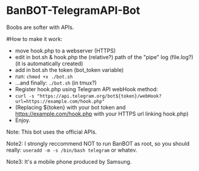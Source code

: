 # BanBOT-TelegramAPI-Bot
Boobs are softer with APIs.

#How to make it work:
- move hook.php to a webserver (HTTPS)
- edit in bot.sh & hook.php the (relative?) path of the "pipe" log (file.log?) (it is automatically created)
- add in bot.sh the token (bot_token variable)
- run: `chmod +x ./bot.sh`
- ...and finally: `./bot.sh` (in tmux?)
- Register hook.php using Telegram API webHook method:
 - `curl -s "https://api.telegram.org/bot${token}/webHook?url=https://example.com/hook.php"`
 - (Replacing ${token} with your bot token and https://example.com/hook.php with your HTTPS url linking hook.php)
- Enjoy.

Note: This bot uses the official APIs.

Note2: I strongly reccommend NOT to run BanBOT as root, so you should really:  `useradd -m -s /bin/bash telegram` or whatev.

Note3: It's a mobile phone produced by Samsung.
